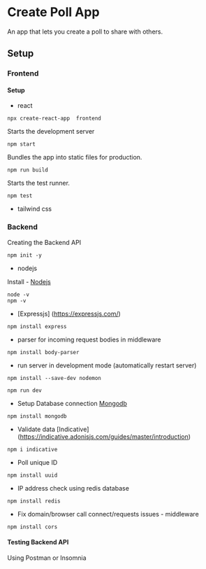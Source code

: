 # Create Poll App

An app that lets you create a poll to share with others.

## Setup

### Frontend

#### Setup

- react

```
npx create-react-app  frontend
```

Starts the development server

```
npm start
```

Bundles the app into static files for production.

```
npm run build

```

Starts the test runner.

```
npm test
```

- tailwind css

### Backend

Creating the Backend API

```
npm init -y

```

- nodejs

Install - [Nodejs](https://nodejs.org/en/)

```
node -v
npm -v
```

- [Expressjs] (https://expressjs.com/)

```
npm install express

```

- parser for incoming request bodies in middleware

```
npm install body-parser

```

- run server in development mode (automatically restart server)

```
npm install --save-dev nodemon
```

```
npm run dev

```

- Setup Database connection
  [Mongodb](https://www.mongodb.com/)

```
npm install mongodb
```

- Validate data [Indicative] (https://indicative.adonisjs.com/guides/master/introduction)

```
npm i indicative
```

- Poll unique ID

```
npm install uuid
```

- IP address check using redis database

```
npm install redis
```

- Fix domain/browser call connect/requests issues - middleware

```
npm install cors

```

#### Testing Backend API

Using Postman or Insomnia
